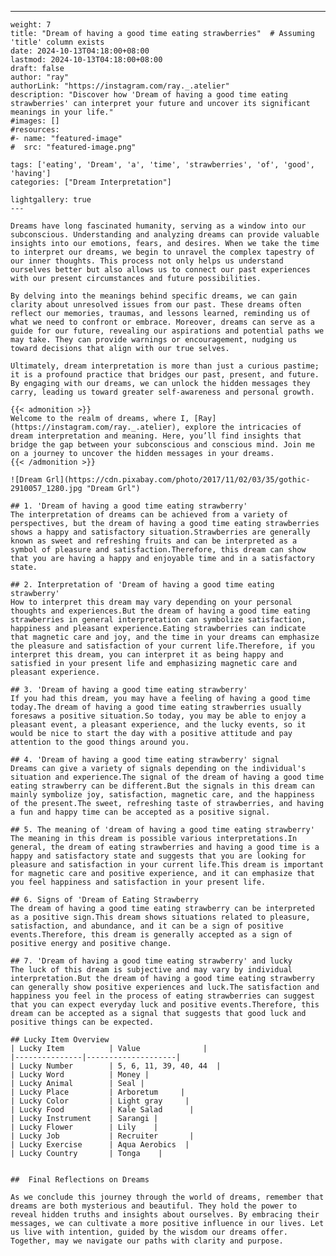 ---
    weight: 7
    title: "Dream of having a good time eating strawberries"  # Assuming 'title' column exists
    date: 2024-10-13T04:18:00+08:00
    lastmod: 2024-10-13T04:18:00+08:00
    draft: false
    author: "ray"
    authorLink: "https://instagram.com/ray._.atelier"
    description: "Discover how 'Dream of having a good time eating strawberries' can interpret your future and uncover its significant meanings in your life."
    #images: []
    #resources:
    #- name: "featured-image"
    #  src: "featured-image.png"
    
    tags: ['eating', 'Dream', 'a', 'time', 'strawberries', 'of', 'good', 'having']
    categories: ["Dream Interpretation"]
    
    lightgallery: true
    ---
    
    Dreams have long fascinated humanity, serving as a window into our subconscious. Understanding and analyzing dreams can provide valuable insights into our emotions, fears, and desires. When we take the time to interpret our dreams, we begin to unravel the complex tapestry of our inner thoughts. This process not only helps us understand ourselves better but also allows us to connect our past experiences with our present circumstances and future possibilities.
    
    By delving into the meanings behind specific dreams, we can gain clarity about unresolved issues from our past. These dreams often reflect our memories, traumas, and lessons learned, reminding us of what we need to confront or embrace. Moreover, dreams can serve as a guide for our future, revealing our aspirations and potential paths we may take. They can provide warnings or encouragement, nudging us toward decisions that align with our true selves.
    
    Ultimately, dream interpretation is more than just a curious pastime; it is a profound practice that bridges our past, present, and future. By engaging with our dreams, we can unlock the hidden messages they carry, leading us toward greater self-awareness and personal growth.
    
    {{< admonition >}}
    Welcome to the realm of dreams, where I, [Ray](https://instagram.com/ray._.atelier), explore the intricacies of dream interpretation and meaning. Here, you’ll find insights that bridge the gap between your subconscious and conscious mind. Join me on a journey to uncover the hidden messages in your dreams.
    {{< /admonition >}}
    
    ![Dream Grl](https://cdn.pixabay.com/photo/2017/11/02/03/35/gothic-2910057_1280.jpg "Dream Grl")
    
    ## 1. 'Dream of having a good time eating strawberry'
    The interpretation of dreams can be achieved from a variety of perspectives, but the dream of having a good time eating strawberries shows a happy and satisfactory situation.Strawberries are generally known as sweet and refreshing fruits and can be interpreted as a symbol of pleasure and satisfaction.Therefore, this dream can show that you are having a happy and enjoyable time and in a satisfactory state.
    
    ## 2. Interpretation of 'Dream of having a good time eating strawberry'
    How to interpret this dream may vary depending on your personal thoughts and experiences.But the dream of having a good time eating strawberries in general interpretation can symbolize satisfaction, happiness and pleasant experience.Eating strawberries can indicate that magnetic care and joy, and the time in your dreams can emphasize the pleasure and satisfaction of your current life.Therefore, if you interpret this dream, you can interpret it as being happy and satisfied in your present life and emphasizing magnetic care and pleasant experience.
    
    ## 3. 'Dream of having a good time eating strawberry'
    If you had this dream, you may have a feeling of having a good time today.The dream of having a good time eating strawberries usually foresaws a positive situation.So today, you may be able to enjoy a pleasant event, a pleasant experience, and the lucky events, so it would be nice to start the day with a positive attitude and pay attention to the good things around you.
    
    ## 4. 'Dream of having a good time eating strawberry' signal
    Dreams can give a variety of signals depending on the individual's situation and experience.The signal of the dream of having a good time eating strawberry can be different.But the signals in this dream can mainly symbolize joy, satisfaction, magnetic care, and the happiness of the present.The sweet, refreshing taste of strawberries, and having a fun and happy time can be accepted as a positive signal.
    
    ## 5. The meaning of 'dream of having a good time eating strawberry'
    The meaning in this dream is possible various interpretations.In general, the dream of eating strawberries and having a good time is a happy and satisfactory state and suggests that you are looking for pleasure and satisfaction in your current life.This dream is important for magnetic care and positive experience, and it can emphasize that you feel happiness and satisfaction in your present life.
    
    ## 6. Signs of 'Dream of Eating Strawberry
    The dream of having a good time eating strawberry can be interpreted as a positive sign.This dream shows situations related to pleasure, satisfaction, and abundance, and it can be a sign of positive events.Therefore, this dream is generally accepted as a sign of positive energy and positive change.
    
    ## 7. 'Dream of having a good time eating strawberry' and lucky
    The luck of this dream is subjective and may vary by individual interpretation.But the dream of having a good time eating strawberry can generally show positive experiences and luck.The satisfaction and happiness you feel in the process of eating strawberries can suggest that you can expect everyday luck and positive events.Therefore, this dream can be accepted as a signal that suggests that good luck and positive things can be expected.
    
    ## Lucky Item Overview
    | Lucky Item          | Value              |
    |---------------|--------------------|
    | Lucky Number        | 5, 6, 11, 39, 40, 44  |
    | Lucky Word          | Money |
    | Lucky Animal        | Seal |
    | Lucky Place         | Arboretum     |
    | Lucky Color         | Light gray     |
    | Lucky Food          | Kale Salad      |
    | Lucky Instrument    | Sarangi |
    | Lucky Flower        | Lily    |
    | Lucky Job           | Recruiter       |
    | Lucky Exercise      | Aqua Aerobics  |
    | Lucky Country       | Tonga    |
    
    
    ##  Final Reflections on Dreams
    
    As we conclude this journey through the world of dreams, remember that dreams are both mysterious and beautiful. They hold the power to reveal hidden truths and insights about ourselves. By embracing their messages, we can cultivate a more positive influence in our lives. Let us live with intention, guided by the wisdom our dreams offer. Together, may we navigate our paths with clarity and purpose.
    